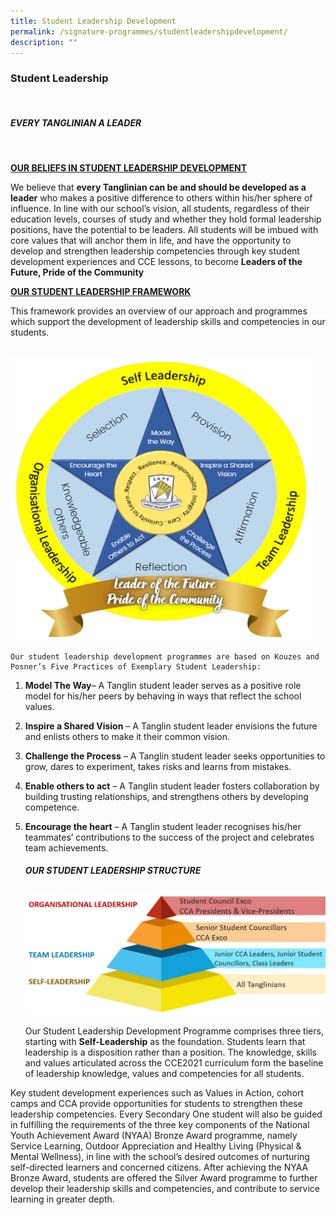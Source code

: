 ```yaml
---
title: Student Leadership Development
permalink: /signature-programmes/studentleadershipdevelopment/
description: ""
---
```

### Student Leadership
<br>

##### EVERY TANGLINIAN A LEADER
<br>

<u> <b> OUR BELIEFS IN STUDENT LEADERSHIP DEVELOPMENT </b> </u>

We believe that <b>every Tanglinian can be and should be developed as a leader</b> who makes a positive difference to others within his/her sphere of influence. In line with our school’s vision, all students, regardless of their education levels, courses of study and whether they hold formal leadership positions, have the potential to be leaders. All students will be imbued with core values that will anchor them in life, and have the opportunity to develop and strengthen leadership competencies through key student development experiences and CCE lessons, to become <b>Leaders of the Future, Pride of the Community</b>
	
<u> <b>OUR STUDENT LEADERSHIP FRAMEWORK</b> </u>

This framework provides an overview of our approach and programmes which support the development of leadership skills and competencies in our students.
	<br>
	<br>
	
![](/images/Tanglin%20emblem.png)
	
	Our student leadership development programmes are based on Kouzes and Posner’s Five Practices of Exemplary Student Leadership:

1.  <b>Model The Way</b>– A Tanglin student leader serves as a positive role model for his/her peers by behaving in ways that reflect the school values.
2.  <b>Inspire a Shared Vision</b> – A Tanglin student leader envisions the future and enlists others to make it their common vision.
3.  <b>Challenge the Process</b> – A Tanglin student leader seeks opportunities to grow, dares to experiment, takes risks and learns from mistakes.
4.  <b>Enable others to act</b> – A Tanglin student leader fosters collaboration by building trusting relationships, and strengthens others by developing competence.
5.  <b>Encourage the heart</b> – A Tanglin student leader recognises his/her teammates’ contributions to the success of the project and celebrates team achievements.
	<br>
	
	##### OUR STUDENT LEADERSHIP STRUCTURE
	
	
	![](/images/Picture-2.png)
	
	Our Student Leadership Development Programme comprises three tiers, starting with <b>Self-Leadership</b> as the foundation. Students learn that leadership is a disposition rather than a position. The knowledge, skills and values articulated across the CCE2021 curriculum form the baseline of leadership knowledge, values and competencies for all students.

Key student development experiences such as Values in Action, cohort camps and CCA provide opportunities for students to strengthen these leadership competencies. Every Secondary One student will also be guided in fulfilling the requirements of the three key components of the National Youth Achievement Award (NYAA) Bronze Award programme, namely Service Learning, Outdoor Appreciation and Healthy Living (Physical & Mental Wellness), in line with the school’s desired outcomes of nurturing self-directed learners and concerned citizens. After achieving the NYAA Bronze Award, students are offered the Silver Award programme to further develop their leadership skills and competencies, and contribute to service learning in greater depth.